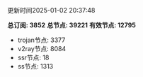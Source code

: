 更新时间2025-01-02 20:37:48

**总订阅: 3852**
**总节点: 39221**
**有效节点: 12795**
- trojan节点: 3377
- v2ray节点: 8084
- ssr节点: 18
- ss节点: 1313
